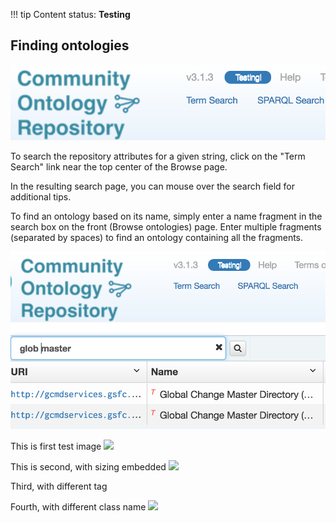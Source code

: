 !!! tip
    Content status: **Testing**

## Finding ontologies

![Term Search Link](img/cor/cor-term-search-link-20170128.png)

To search the repository attributes for a given string, click on the "Term Search" link near the top center of the 
Browse page.

In the resulting search page, you can mouse over the search field for additional tips.

To find an ontology based on its name, simply enter a name fragment in the search box on the front (Browse ontologies) page. 
Enter multiple fragments (separated by spaces) to find an ontology containing all the fragments.

![Ontology Search Example](img/cor/cor-ontology-search-example-20170128.png)

This is first test image
<img src="../img/cor/cor-term-search-link-20170128.png">

This is second, with sizing embedded
<img src="../img/cor/cor-term-search-link-20170128.png" width="48">

Third, with different tag
<img2 src="../img/cor/cor-term-search-link-20170128.png" />

Fourth, with different class name
<img class="c3" src="../img/cor/cor-term-search-link-20170128.png">
